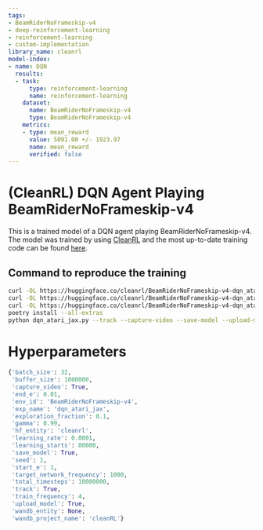 ```yaml
---
tags:
- BeamRiderNoFrameskip-v4
- deep-reinforcement-learning
- reinforcement-learning
- custom-implementation
library_name: cleanrl
model-index:
- name: DQN
  results:
  - task:
      type: reinforcement-learning
      name: reinforcement-learning
    dataset:
      name: BeamRiderNoFrameskip-v4
      type: BeamRiderNoFrameskip-v4
    metrics:
    - type: mean_reward
      value: 5091.00 +/- 1923.97
      name: mean_reward
      verified: false
---
```


# (CleanRL) **DQN** Agent Playing **BeamRiderNoFrameskip-v4**

This is a trained model of a DQN agent playing BeamRiderNoFrameskip-v4.
The model was trained by using [CleanRL](https://github.com/vwxyzjn/cleanrl) and the most up-to-date training code can be
found [here](https://github.com/vwxyzjn/cleanrl/blob/master/cleanrl/dqn_atari_jax.py).

## Command to reproduce the training

```bash
curl -OL https://huggingface.co/cleanrl/BeamRiderNoFrameskip-v4-dqn_atari_jax-seed1/raw/main/dqn.py
curl -OL https://huggingface.co/cleanrl/BeamRiderNoFrameskip-v4-dqn_atari_jax-seed1/raw/main/pyproject.toml
curl -OL https://huggingface.co/cleanrl/BeamRiderNoFrameskip-v4-dqn_atari_jax-seed1/raw/main/poetry.lock
poetry install --all-extras
python dqn_atari_jax.py --track --capture-video --save-model --upload-model --hf-entity cleanrl --env-id BeamRiderNoFrameskip-v4 --seed 1
```

# Hyperparameters
```python
{'batch_size': 32,
 'buffer_size': 1000000,
 'capture_video': True,
 'end_e': 0.01,
 'env_id': 'BeamRiderNoFrameskip-v4',
 'exp_name': 'dqn_atari_jax',
 'exploration_fraction': 0.1,
 'gamma': 0.99,
 'hf_entity': 'cleanrl',
 'learning_rate': 0.0001,
 'learning_starts': 80000,
 'save_model': True,
 'seed': 1,
 'start_e': 1,
 'target_network_frequency': 1000,
 'total_timesteps': 10000000,
 'track': True,
 'train_frequency': 4,
 'upload_model': True,
 'wandb_entity': None,
 'wandb_project_name': 'cleanRL'}
```
    